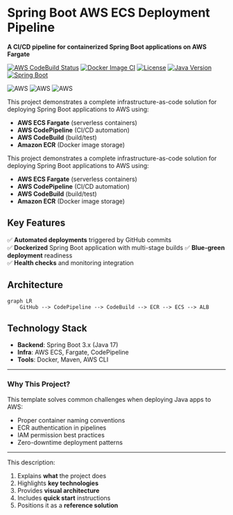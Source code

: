 

# **Spring Boot AWS ECS Deployment Pipeline**  
**A CI/CD pipeline for containerized Spring Boot applications on AWS Fargate**

[![AWS CodeBuild Status](https://img.shields.io/badge/CodeBuild-Passing-success?logo=amazonaws)](https://us-east-1.console.aws.amazon.com/codesuite/codebuild/projects)
[![Docker Image CI](https://img.shields.io/github/actions/workflow/status/yourusername/repo/docker-build.yml?label=Docker%20Build)](https://github.com/yourusername/repo/actions)
[![License](https://img.shields.io/badge/License-MIT-blue.svg)](https://opensource.org/licenses/MIT)
[![Java Version](https://img.shields.io/badge/Java-17-orange?logo=openjdk)](https://openjdk.org/projects/jdk/17/)
[![Spring Boot](https://img.shields.io/badge/Spring%20Boot-3.1-green?logo=spring)](https://spring.io/projects/spring-boot)

![AWS](https://img.shields.io/badge/AWS-ECS-FF9900?logo=amazonaws&logoColor=white)
![AWS](https://img.shields.io/badge/AWS-Fargate-FF9900?logo=amazonaws&logoColor=white)
![AWS](https://img.shields.io/badge/AWS-CodePipeline-FF9900?logo=amazonaws&logoColor=white)

This project demonstrates a complete infrastructure-as-code solution for deploying Spring Boot applications to AWS using:  
- **AWS ECS Fargate** (serverless containers)  
- **AWS CodePipeline** (CI/CD automation)  
- **AWS CodeBuild** (build/test)  
- **Amazon ECR** (Docker image storage)  

This project demonstrates a complete infrastructure-as-code solution for deploying Spring Boot applications to AWS using:  
- **AWS ECS Fargate** (serverless containers)  
- **AWS CodePipeline** (CI/CD automation)  
- **AWS CodeBuild** (build/test)  
- **Amazon ECR** (Docker image storage)  

## **Key Features**  
✅ **Automated deployments** triggered by GitHub commits  
✅ **Dockerized** Spring Boot application with multi-stage builds 
✅ **Blue-green deployment** readiness  
✅ **Health checks** and monitoring integration  

## **Architecture**  
```mermaid  
graph LR  
    GitHub --> CodePipeline --> CodeBuild --> ECR --> ECS --> ALB  
```    

## **Technology Stack**  
- **Backend**: Spring Boot 3.x (Java 17)  
- **Infra**: AWS ECS, Fargate, CodePipeline  
- **Tools**: Docker, Maven, AWS CLI  

---

### **Why This Project?**  
This template solves common challenges when deploying Java apps to AWS:  
- Proper container naming conventions  
- ECR authentication in pipelines  
- IAM permission best practices  
- Zero-downtime deployment patterns  

---

This description:  
1. Explains **what** the project does  
2. Highlights **key technologies**  
3. Provides **visual architecture**  
4. Includes **quick start** instructions  
5. Positions it as a **reference solution**  
